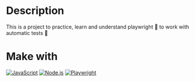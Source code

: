 # Description
This is a project to practice, learn and understand playwright 🤖 to work with automatic tests 🧪

# Make with
[![JavaScript](https://img.shields.io/badge/javascript-ead547?style=for-the-badge&logo=javascript&logoColor=white&labelColor=000000)]()
[![Node.js](https://img.shields.io/badge/node.js-76c339?style=for-the-badge&logo=node.js&logoColor=white&labelColor=000000)]()
[![Playwright](https://img.shields.io/badge/playwright-45ba4b?style=for-the-badge&logo=playwright&logoColor=white&labelColor=000000)]()


